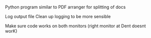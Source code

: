 Python program similar to PDF arranger for splitting of docs

Log output file
Clean up logging to be more sensible

Make sure code works on both monitors (right monitor at Dent doesnt worK)